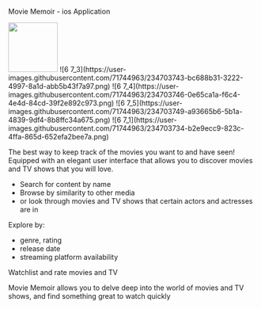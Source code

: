 Movie Memoir - ios Application

<img src="(https://user-images.githubusercontent.com/71744963/234703741-3d212911-45da-4528-b248-55b423adf415.png)" width=100 height=100 />
![6 7_3](https://user-images.githubusercontent.com/71744963/234703743-bc688b31-3222-4997-8a1d-abb5b43f7a97.png)
![6 7_4](https://user-images.githubusercontent.com/71744963/234703746-0e65ca1a-f6c4-4e4d-84cd-39f2e892c973.png)
![6 7_5](https://user-images.githubusercontent.com/71744963/234703749-a93665b6-5b1a-4839-9df4-8b8ffc34a675.png)
![6 7_1](https://user-images.githubusercontent.com/71744963/234703734-b2e9ecc9-823c-4ffa-865d-652efa2bee7a.png)

The best way to keep track of the movies you want to and have seen! Equipped with an elegant user interface that allows you to discover movies and TV shows that you will love.

- Search for content by name
- Browse by similarity to other media
- or look through movies and TV shows that certain actors and actresses are in

Explore by:
- genre, rating
- release date
- streaming platform availability

Watchlist and rate movies and TV

Movie Memoir allows you to delve deep into the world of movies and TV shows, and find something great to watch quickly
